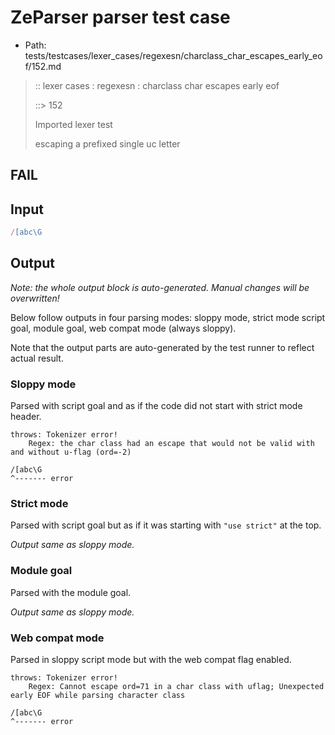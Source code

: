 # ZeParser parser test case

- Path: tests/testcases/lexer_cases/regexesn/charclass_char_escapes_early_eof/152.md

> :: lexer cases : regexesn : charclass char escapes early eof
>
> ::> 152
>
> Imported lexer test
>
> escaping a prefixed single uc letter

## FAIL

## Input

`````js
/[abc\G
`````

## Output

_Note: the whole output block is auto-generated. Manual changes will be overwritten!_

Below follow outputs in four parsing modes: sloppy mode, strict mode script goal, module goal, web compat mode (always sloppy).

Note that the output parts are auto-generated by the test runner to reflect actual result.

### Sloppy mode

Parsed with script goal and as if the code did not start with strict mode header.

`````
throws: Tokenizer error!
    Regex: the char class had an escape that would not be valid with and without u-flag (ord=-2)

/[abc\G
^------- error
`````

### Strict mode

Parsed with script goal but as if it was starting with `"use strict"` at the top.

_Output same as sloppy mode._

### Module goal

Parsed with the module goal.

_Output same as sloppy mode._

### Web compat mode

Parsed in sloppy script mode but with the web compat flag enabled.

`````
throws: Tokenizer error!
    Regex: Cannot escape ord=71 in a char class with uflag; Unexpected early EOF while parsing character class

/[abc\G
^------- error
`````

